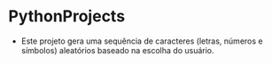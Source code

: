 # PythonProjects
- Este projeto gera uma sequência de caracteres (letras, números e símbolos) aleatórios baseado na escolha do usuário.
